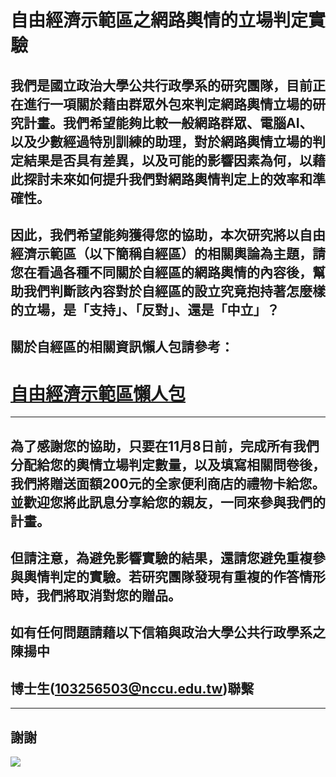 自由經濟示範區之網路輿情的立場判定實驗
==================
我們是國立政治大學公共行政學系的研究團隊，目前正在進行一項關於藉由群眾外包來判定網路輿情立場的研究計畫。我們希望能夠比較一般網路群眾、電腦AI、以及少數經過特別訓練的助理，對於網路輿情立場的判定結果是否具有差異，以及可能的影響因素為何，以藉此探討未來如何提升我們對網路輿情判定上的效率和準確性。
-----------------
因此，我們希望能夠獲得您的協助，本次研究將以自由經濟示範區（以下簡稱自經區）的相關輿論為主題，請您在看過各種不同關於自經區的網路輿情的內容後，幫助我們判斷該內容對於自經區的設立究竟抱持著怎麼樣的立場，是「支持」、「反對」、還是「中立」？
------------------
關於自經區的相關資訊懶人包請參考：
-----------------

[自由經濟示範區懶人包](http://www.fepz.org.tw/pkg.aspx)
==================

------------------
為了感謝您的協助，只要在11月8日前，完成所有我們分配給您的輿情立場判定數量，以及填寫相關問卷後，我們將贈送面額200元的全家便利商店的禮物卡給您。並歡迎您將此訊息分享給您的親友，一同來參與我們的計畫。
------------------
但請注意，為避免影響實驗的結果，還請您避免重複參與輿情判定的實驗。若研究團隊發現有重複的作答情形時，我們將取消對您的贈品。
------------------
如有任何問題請藉以下信箱與政治大學公共行政學系之
陳揚中
--------------------------------------------
博士生(103256503@nccu.edu.tw)聯繫
------------------

------------------
謝謝
------------------


![](https://farm1.staticflickr.com/762/22116545251_2cb0b6f15a_z_d.jpg)






